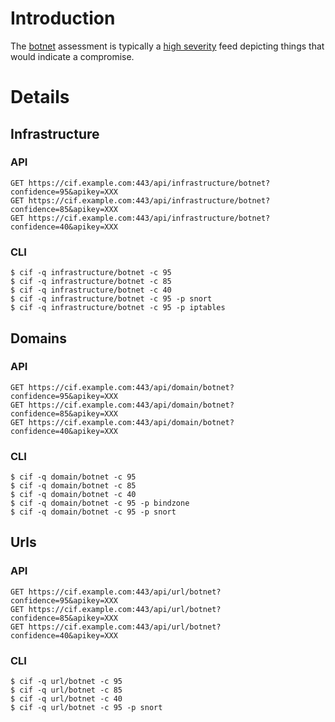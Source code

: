 

# Introduction #
The [botnet](TaxonomyImpact#Botnet.md) assessment is typically a [high severity](TaxonomySeverity#High.md) feed depicting things that would indicate a compromise.

# Details #
## Infrastructure ##
### API ###
```
GET https://cif.example.com:443/api/infrastructure/botnet?confidence=95&apikey=XXX
GET https://cif.example.com:443/api/infrastructure/botnet?confidence=85&apikey=XXX
GET https://cif.example.com:443/api/infrastructure/botnet?confidence=40&apikey=XXX
```

### CLI ###
```
$ cif -q infrastructure/botnet -c 95
$ cif -q infrastructure/botnet -c 85
$ cif -q infrastructure/botnet -c 40
$ cif -q infrastructure/botnet -c 95 -p snort
$ cif -q infrastructure/botnet -c 95 -p iptables
```
## Domains ##
### API ###
```
GET https://cif.example.com:443/api/domain/botnet?confidence=95&apikey=XXX
GET https://cif.example.com:443/api/domain/botnet?confidence=85&apikey=XXX
GET https://cif.example.com:443/api/domain/botnet?confidence=40&apikey=XXX
```

### CLI ###
```
$ cif -q domain/botnet -c 95
$ cif -q domain/botnet -c 85
$ cif -q domain/botnet -c 40
$ cif -q domain/botnet -c 95 -p bindzone
$ cif -q domain/botnet -c 95 -p snort
```
## Urls ##
### API ###
```
GET https://cif.example.com:443/api/url/botnet?confidence=95&apikey=XXX
GET https://cif.example.com:443/api/url/botnet?confidence=85&apikey=XXX
GET https://cif.example.com:443/api/url/botnet?confidence=40&apikey=XXX
```

### CLI ###
```
$ cif -q url/botnet -c 95
$ cif -q url/botnet -c 85
$ cif -q url/botnet -c 40
$ cif -q url/botnet -c 95 -p snort
```